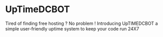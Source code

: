 # UpTimeDCBOT
Tired of finding free hosting ? No problem ! Introducing UpTIMEDCBOT a simple user-friendly uptime system to keep your code run 24X7
